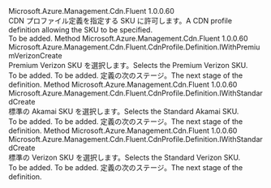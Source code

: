 <Type Name="IWithSku" FullName="Microsoft.Azure.Management.Cdn.Fluent.CdnProfile.Definition.IWithSku">
  <TypeSignature Language="C#" Value="public interface IWithSku" />
  <TypeSignature Language="ILAsm" Value=".class public interface auto ansi abstract IWithSku" />
  <TypeSignature Language="DocId" Value="T:Microsoft.Azure.Management.Cdn.Fluent.CdnProfile.Definition.IWithSku" />
  <TypeSignature Language="VB.NET" Value="Public Interface IWithSku" />
  <TypeSignature Language="F#" Value="type IWithSku = interface" />
  <AssemblyInfo>
    <AssemblyName>Microsoft.Azure.Management.Cdn.Fluent</AssemblyName>
    <AssemblyVersion>1.0.0.60</AssemblyVersion>
  </AssemblyInfo>
  <Interfaces />
  <Docs>
    <summary>
            <span data-ttu-id="4b149-101">CDN プロファイル定義を指定する SKU に許可します。</span><span class="sxs-lookup"><span data-stu-id="4b149-101">A CDN profile definition allowing the SKU to be specified.</span></span>
            </summary>
    <remarks>To be added.</remarks>
  </Docs>
  <Members>
    <Member MemberName="WithPremiumVerizonSku">
      <MemberSignature Language="C#" Value="public Microsoft.Azure.Management.Cdn.Fluent.CdnProfile.Definition.IWithPremiumVerizonCreate WithPremiumVerizonSku ();" />
      <MemberSignature Language="ILAsm" Value=".method public hidebysig newslot virtual instance class Microsoft.Azure.Management.Cdn.Fluent.CdnProfile.Definition.IWithPremiumVerizonCreate WithPremiumVerizonSku() cil managed" />
      <MemberSignature Language="DocId" Value="M:Microsoft.Azure.Management.Cdn.Fluent.CdnProfile.Definition.IWithSku.WithPremiumVerizonSku" />
      <MemberSignature Language="VB.NET" Value="Public Function WithPremiumVerizonSku () As IWithPremiumVerizonCreate" />
      <MemberSignature Language="F#" Value="abstract member WithPremiumVerizonSku : unit -&gt; Microsoft.Azure.Management.Cdn.Fluent.CdnProfile.Definition.IWithPremiumVerizonCreate" Usage="iWithSku.WithPremiumVerizonSku " />
      <MemberType>Method</MemberType>
      <AssemblyInfo>
        <AssemblyName>Microsoft.Azure.Management.Cdn.Fluent</AssemblyName>
        <AssemblyVersion>1.0.0.60</AssemblyVersion>
      </AssemblyInfo>
      <ReturnValue>
        <ReturnType>Microsoft.Azure.Management.Cdn.Fluent.CdnProfile.Definition.IWithPremiumVerizonCreate</ReturnType>
      </ReturnValue>
      <Parameters />
      <Docs>
        <summary>
            <span data-ttu-id="4b149-102">Premium Verizon SKU を選択します。</span><span class="sxs-lookup"><span data-stu-id="4b149-102">Selects the Premium Verizon SKU.</span></span>
            </summary>
        <returns>To be added.</returns>
        <remarks>To be added.</remarks>
        <return><span data-ttu-id="4b149-103">定義の次のステージ。</span><span class="sxs-lookup"><span data-stu-id="4b149-103">The next stage of the definition.</span></span></return>
      </Docs>
    </Member>
    <Member MemberName="WithStandardAkamaiSku">
      <MemberSignature Language="C#" Value="public Microsoft.Azure.Management.Cdn.Fluent.CdnProfile.Definition.IWithStandardCreate WithStandardAkamaiSku ();" />
      <MemberSignature Language="ILAsm" Value=".method public hidebysig newslot virtual instance class Microsoft.Azure.Management.Cdn.Fluent.CdnProfile.Definition.IWithStandardCreate WithStandardAkamaiSku() cil managed" />
      <MemberSignature Language="DocId" Value="M:Microsoft.Azure.Management.Cdn.Fluent.CdnProfile.Definition.IWithSku.WithStandardAkamaiSku" />
      <MemberSignature Language="VB.NET" Value="Public Function WithStandardAkamaiSku () As IWithStandardCreate" />
      <MemberSignature Language="F#" Value="abstract member WithStandardAkamaiSku : unit -&gt; Microsoft.Azure.Management.Cdn.Fluent.CdnProfile.Definition.IWithStandardCreate" Usage="iWithSku.WithStandardAkamaiSku " />
      <MemberType>Method</MemberType>
      <AssemblyInfo>
        <AssemblyName>Microsoft.Azure.Management.Cdn.Fluent</AssemblyName>
        <AssemblyVersion>1.0.0.60</AssemblyVersion>
      </AssemblyInfo>
      <ReturnValue>
        <ReturnType>Microsoft.Azure.Management.Cdn.Fluent.CdnProfile.Definition.IWithStandardCreate</ReturnType>
      </ReturnValue>
      <Parameters />
      <Docs>
        <summary>
            <span data-ttu-id="4b149-104">標準の Akamai SKU を選択します。</span><span class="sxs-lookup"><span data-stu-id="4b149-104">Selects the Standard Akamai SKU.</span></span>
            </summary>
        <returns>To be added.</returns>
        <remarks>To be added.</remarks>
        <return><span data-ttu-id="4b149-105">定義の次のステージ。</span><span class="sxs-lookup"><span data-stu-id="4b149-105">The next stage of the definition.</span></span></return>
      </Docs>
    </Member>
    <Member MemberName="WithStandardVerizonSku">
      <MemberSignature Language="C#" Value="public Microsoft.Azure.Management.Cdn.Fluent.CdnProfile.Definition.IWithStandardCreate WithStandardVerizonSku ();" />
      <MemberSignature Language="ILAsm" Value=".method public hidebysig newslot virtual instance class Microsoft.Azure.Management.Cdn.Fluent.CdnProfile.Definition.IWithStandardCreate WithStandardVerizonSku() cil managed" />
      <MemberSignature Language="DocId" Value="M:Microsoft.Azure.Management.Cdn.Fluent.CdnProfile.Definition.IWithSku.WithStandardVerizonSku" />
      <MemberSignature Language="VB.NET" Value="Public Function WithStandardVerizonSku () As IWithStandardCreate" />
      <MemberSignature Language="F#" Value="abstract member WithStandardVerizonSku : unit -&gt; Microsoft.Azure.Management.Cdn.Fluent.CdnProfile.Definition.IWithStandardCreate" Usage="iWithSku.WithStandardVerizonSku " />
      <MemberType>Method</MemberType>
      <AssemblyInfo>
        <AssemblyName>Microsoft.Azure.Management.Cdn.Fluent</AssemblyName>
        <AssemblyVersion>1.0.0.60</AssemblyVersion>
      </AssemblyInfo>
      <ReturnValue>
        <ReturnType>Microsoft.Azure.Management.Cdn.Fluent.CdnProfile.Definition.IWithStandardCreate</ReturnType>
      </ReturnValue>
      <Parameters />
      <Docs>
        <summary>
            <span data-ttu-id="4b149-106">標準の Verizon SKU を選択します。</span><span class="sxs-lookup"><span data-stu-id="4b149-106">Selects the Standard Verizon SKU.</span></span>
            </summary>
        <returns>To be added.</returns>
        <remarks>To be added.</remarks>
        <return><span data-ttu-id="4b149-107">定義の次のステージ。</span><span class="sxs-lookup"><span data-stu-id="4b149-107">The next stage of the definition.</span></span></return>
      </Docs>
    </Member>
  </Members>
</Type>